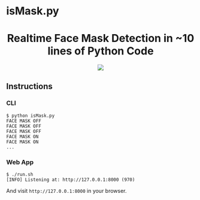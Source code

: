 # isMask.py
<h1 align="center">Realtime Face Mask Detection in ~10 lines of Python Code</h1>

<p align="center">
	<img src ="static/demo.gif">
</p>

## Instructions

### CLI

``` {.sourceCode .bash}
$ python isMask.py
FACE MASK OFF
FACE MASK OFF
FACE MASK OFF
FACE MASK ON
FACE MASK ON
...
```

### Web App

``` {.sourceCode .bash}
$ ./run.sh
[INFO] Listening at: http://127.0.0.1:8000 (970)
```

And visit `http://127.0.0.1:8000` in your browser.